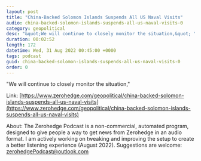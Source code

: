 ```yaml
---
layout: post
title: "China-Backed Solomon Islands Suspends All US Naval Visits"
audio: china-backed-solomon-islands-suspends-all-us-naval-visits-0
category: geopolitical
desc: "&quot;We will continue to closely monitor the situation,&quot; "
duration: 00:02:52
length: 172
datetime: Wed, 31 Aug 2022 00:45:00 +0000
tags: podcast
guid: china-backed-solomon-islands-suspends-all-us-naval-visits-0
order: 0
---
```

&quot;We will continue to closely monitor the situation,&quot; 

Link: [https://www.zerohedge.com/geopolitical/china-backed-solomon-islands-suspends-all-us-naval-visits](https://www.zerohedge.com/geopolitical/china-backed-solomon-islands-suspends-all-us-naval-visits)

About: The Zerohedge Podcast is a non-commercial, automated program, designed to give people a way to get news from Zerohedge in an audio format.  I am actively working on tweaking and improving the setup to create a better listening experience (August 2022).  Suggestions are welcome: [zerohedgePodcast@outlook.com](mailto:zerohedgePodcast@outlook.com)